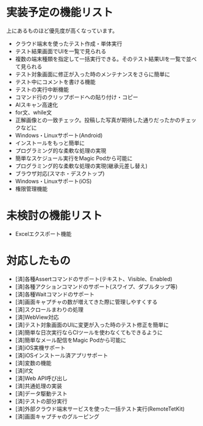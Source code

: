 # 実装予定の機能リスト

上にあるものほど優先度が高くなっています。

- クラウド端末を使ったテスト作成・単体実行
- テスト結果画面でUIを一覧で見られる
- 複数の端末種類を指定して一括実行できる。そのテスト結果UIを一覧で並べて見られる
- テスト対象画面に修正が入った時のメンテナンスをさらに簡単に
- テスト中にコメントを書ける機能
- テストの実行中断機能
- コマンド行のクリップボードへの貼り付け・コピー
- AIスキャン高速化
- for文、while文
- 正解画像との一致チェック。投稿した写真が期待した通りだったかのチェックなどに
- Windows・Linuxサポート(Android)
- インストールをもっと簡単に
- プログラミング的な柔軟な処理の実現
- 簡単なスケジュール実行をMagic Podから可能に
- プログラミング的な柔軟な処理の実現(継承元差し替え)
- ブラウザ対応(スマホ・デスクトップ)
- Windows・Linuxサポート(iOS)
- 権限管理機能

# 未検討の機能リスト

- Excelエクスポート機能

# 対応したもの

- [済]各種Assertコマンドのサポート(テキスト、Visible、Enabled)
- [済]各種アクションコマンドのサポート(スワイプ、ダブルタップ等)
- [済]各種Waitコマンドのサポート
- [済]画面キャプチャの数が増えてきた際に管理しやすくする
- [済]スクロールまわりの処理
- [済]WebView対応
- [済]テスト対象画面のUIに変更が入った時のテスト修正を簡単に
- [済]簡単な日次実行ならCIツールを使わなくてもできるように
- [済]簡単なメール配信をMagic Podから可能に
- [済]iOS実機サポート
- [済]iOSインストール済アプリサポート
- [済]変数の機能
- [済]if文
- [済]Web API呼び出し
- [済]共通処理の実装
- [済]データ駆動テスト
- [済]テストの部分実行
- [済]外部クラウド端末サービスを使った一括テスト実行(RemoteTetKit)
- [済]画面キャプチャのグルーピング
